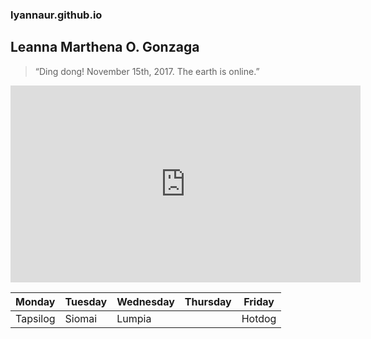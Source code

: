 ### lyannaur.github.io
## Leanna Marthena O. Gonzaga

> “Ding dong! November 15th, 2017. The earth is online.”



<iframe width="560" height="315" src="https://www.youtube.com/embed/QlDzAvjKAAI" title="YouTube video player" frameborder="0" allow="accelerometer; autoplay; clipboard-write; encrypted-media; gyroscope; picture-in-picture; web-share" allowfullscreen></iframe>


| Monday | Tuesday | Wednesday | Thursday | Friday |
| ------ | ------- | --------- | -------- | ------ | 
| Tapsilog | Siomai | Lumpia | | Hotdog 

